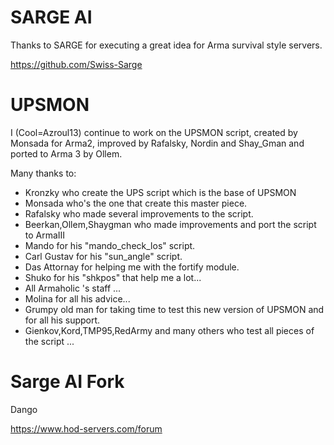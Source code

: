 # SARGE AI
Thanks to SARGE for executing a great idea for Arma survival style servers.

https://github.com/Swiss-Sarge

# UPSMON
I (Cool=Azroul13) continue to work on the UPSMON script, created by Monsada for Arma2, improved by Rafalsky, Nordin and Shay_Gman and ported to Arma 3 by Ollem.

Many thanks to:
- Kronzky who create the UPS script which is the base of UPSMON
- Monsada who's the one that create this master piece.
- Rafalsky who made several improvements to the script.
- Beerkan,Ollem,Shaygman who made improvements and port the script to ArmaIII
- Mando for his "mando_check_los" script.
- Carl Gustav for his "sun_angle" script.
- Das Attornay for helping me with the fortify module.
- Shuko for his "shkpos" that help me a lot...
- All Armaholic 's staff ...
- Molina for all his advice...
- Grumpy old man for taking time to test this new version of UPSMON and for all his support.
- Gienkov,Kord,TMP95,RedArmy and many others who test all pieces of the script ...

# Sarge AI Fork
Dango

https://www.hod-servers.com/forum
